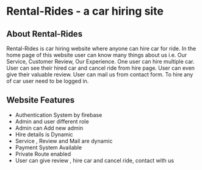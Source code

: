 # Rental-Rides - a car hiring site

## About Rental-Rides
Rental-Rides is car hiring website where anyone can hire car for ride. In the home page of this website user can know many things about us i.e. Our Service, Customer Review, Our Experience. One user can hire multiple car. User can see their hired car and cancel ride from hire page. User can even give their valuable review. User can mail us from contact form. To hire any of car user need to be logged in.

## Website Features
- Authentication System by firebase
- Admin and user different role
- Admin can Add new admin
- Hire details is Dynamic
- Service , Review and Mail are dynamic 
- Payment System Available
- Private Route enabled
- User can give review , hire car and cancel ride, contact with us